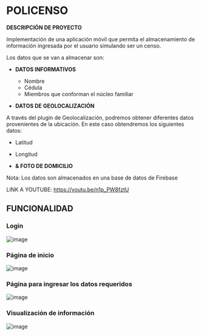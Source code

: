 # POLICENSO


**DESCRIPCIÓN DE PROYECTO**

Implementación de una aplicación móvil que permita el almacenamiento de información ingresada por el usuario simulando ser un censo.

Los datos que se van a almacenar son:

- **DATOS INFORMATIVOS**
  - Nombre
  - Cédula
  - Miembros que conforman el núcleo familiar
 
- **DATOS DE GEOLOCALIZACIÓN**

A través del plugin de Geolocalización, podremos obtener diferentes datos provenientes de la ubicación. En este caso obtendremos los siguientes datos: 
  - Latitud
  - Longitud
  
- **& FOTO DE DOMICILIO**   


Nota: Los datos son almacenados en una base de datos de Firebase

LINK A YOUTUBE: https://youtu.be/n1p_PW8fztU


## FUNCIONALIDAD

### Login

![image](https://user-images.githubusercontent.com/74751902/221698892-61072268-3e51-48bb-be19-fbad5d654aa4.png)

### Página de inicio

![image](https://user-images.githubusercontent.com/74751902/221699079-dbccb9f3-1bb8-4402-95ee-07f73009b628.png)

### Página para ingresar los datos requeridos

![image](https://user-images.githubusercontent.com/74751902/221699263-6a42e6ff-dc96-43ad-9f4d-66be9208a8dc.png)

### Visualización de información

![image](https://user-images.githubusercontent.com/74751902/221699470-a1562a7b-4f74-4d8c-a6f0-dad4395afd42.png)


